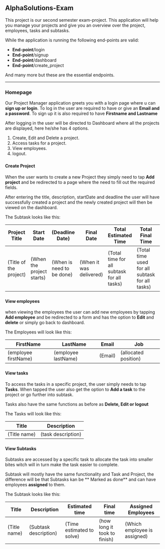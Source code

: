 ## AlphaSolutions-Exam

This project is our second semester exam-project. This application will help you manage your projects and give you an
overview over the project, employees, tasks and subtasks.

While the application is running the following end-points are valid:

* **End-point**/login
* **End-point**/signup
* **End-point**/dashboard
* **End-point**/create_project

And many more but these are the essential endpoints.

--- 

### **Homepage**

Our Project Manager application greets you with a login page where u can **sign up or login**.
To log in the user are required to have or give an **Email and a password**.
To sign up it is also required to have **Firstname and Lastname**

After logging in the user will be directed to Dashboard where all the projects are displayed, here he/she has 4 options.

1. Create, Edit and Delete a project.
2. Access tasks for a project.
3. View employees.
4. logout.

###

#### **Create Project**

When the user wants to create a new Project they simply need to tap **Add project** and be redirected to a page where
the need to fill out the required fields.

After entering the title, description, startDate and deadline the user will have successfully created a project and the
newly created project will then be viewed on the dashboard.

The Subtask looks like this:

| Project Title          | Start Date                | (Deadline Date)           | Final Date              | Total Estimated Time                       | Total Final Time                                | Time Evaluation                                                |
|------------------------|---------------------------|---------------------------|-------------------------|--------------------------------------------|-------------------------------------------------|----------------------------------------------------------------|
| (Title of the project) | (When the project starts) | (When is need to be done) | (When it was delivered) | (Total time for all subtask for all tasks) | (Total time used for all subtask for all tasks) | (If the estimated time was the same or lower then finail time) |        

###

#### **View employees**

when viewing the employees the user can add new employees by tapping **Add employee** and be redirected to a form and
has the option to **Edit** and **delete** or simply go back to dashboard.

The Employees will look like this:

| FirstName            | LastName            | Email   | Job                  |
|----------------------|---------------------|---------|----------------------|
| (employee firstName) | (employee lastName) | (Email) | (allocated position) |   

###

#### **View tasks**

To access the tasks in a specific project, the user simply needs to tap **Tasks**.
When tapped the user also get the option to **Add a task** to the project or go further into subtask.

Tasks also have the same functions as before as **Delete, Edit or logout**

The Tasks will look like this:

| Title        | Description        |
|--------------|--------------------|
| (Title name) | (task description) |        

###

#### **View Subtasks**

Subtasks are accessed by a specific task to allocate the task into smaller bites witch will in turn make the task easier
to complete.

Subtask will mostly have the same functionality and Task and Project, the difference will be that Subtasks kan be **
Marked as done** and can have employees **assigned** to them.

The Subtask looks like this:

| Title        | Description           | Estimated time            | Final time                   | Assigned Employees           |
|--------------|-----------------------|---------------------------|------------------------------|------------------------------|
| (Title name) | (Subtask description) | (Time estimated to solve) | (how long it took to finish) | (Which employee is assigned) |        


